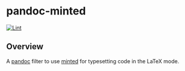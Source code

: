 # pandoc-minted

[![Lint](https://github.com/megabyde/pandoc-minted/actions/workflows/main.yml/badge.svg)](https://github.com/megabyde/pandoc-minted/actions/workflows/main.yml)

## Overview

A [pandoc](http://pandoc.org) filter to use [minted](https://www.ctan.org/pkg/minted) for typesetting code in the LaTeX mode.
